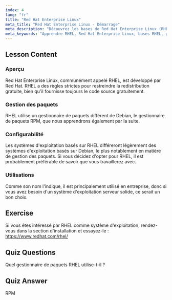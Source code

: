 ```yaml
---
index: 4
lang: "fr"
title: "Red Hat Enterprise Linux"
meta_title: "Red Hat Enterprise Linux - Démarrage"
meta_description: "Découvrez les bases de Red Hat Enterprise Linux (RHEL), son gestionnaire de paquets RPM et ses utilisations en entreprise. Comprenez les principales différences et avantages de RHEL."
meta_keywords: "Apprendre RHEL, Red Hat Enterprise Linux, bases RHEL, gestionnaire de paquets RPM, OS serveur Linux, RHEL débutant, guide RHEL"
---
```


## Lesson Content

### Aperçu

Red Hat Enterprise Linux, communément appelé RHEL, est développé par Red Hat. RHEL a des règles strictes pour restreindre la redistribution gratuite, bien qu'il fournisse toujours le code source gratuitement.

### Gestion des paquets

RHEL utilise un gestionnaire de paquets différent de Debian, le gestionnaire de paquets RPM, que nous apprendrons également par la suite.

### Configurabilité

Les systèmes d'exploitation basés sur RHEL différeront légèrement des systèmes d'exploitation basés sur Debian, le plus notablement en matière de gestion des paquets. Si vous décidez d'opter pour RHEL, il est probablement préférable de savoir que vous travaillerez avec.

### Utilisations

Comme son nom l'indique, il est principalement utilisé en entreprise, donc si vous avez besoin d'un système d'exploitation serveur solide, ce serait un bon choix.

## Exercise

Si vous êtes intéressé par RHEL comme système d'exploitation, rendez-vous dans la section d'installation et essayez-le : <https://www.redhat.com/rhel/>

## Quiz Questions

Quel gestionnaire de paquets RHEL utilise-t-il ?

## Quiz Answer

RPM
